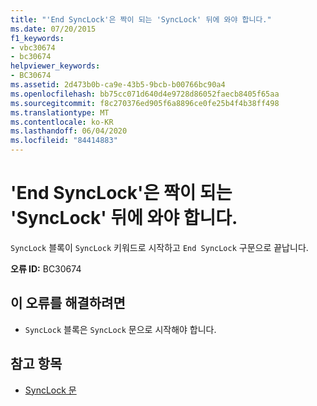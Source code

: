 ```yaml
---
title: "'End SyncLock'은 짝이 되는 'SyncLock' 뒤에 와야 합니다."
ms.date: 07/20/2015
f1_keywords:
- vbc30674
- bc30674
helpviewer_keywords:
- BC30674
ms.assetid: 2d473b0b-ca9e-43b5-9bcb-b00766bc90a4
ms.openlocfilehash: bb75cc071d640d4e9728d86052faecb8405f65aa
ms.sourcegitcommit: f8c270376ed905f6a8896ce0fe25b4f4b38ff498
ms.translationtype: MT
ms.contentlocale: ko-KR
ms.lasthandoff: 06/04/2020
ms.locfileid: "84414883"
---
```

# <a name="end-synclock-must-be-preceded-by-a-matching-synclock"></a>'End SyncLock'은 짝이 되는 'SyncLock' 뒤에 와야 합니다.
`SyncLock` 블록이 `SyncLock` 키워드로 시작하고 `End SyncLock` 구문으로 끝납니다.  
  
 **오류 ID:** BC30674  
  
## <a name="to-correct-this-error"></a>이 오류를 해결하려면  
  
- `SyncLock` 블록은 `SyncLock` 문으로 시작해야 합니다.  
  
## <a name="see-also"></a>참고 항목

- [SyncLock 문](../language-reference/statements/synclock-statement.md)
